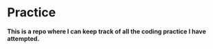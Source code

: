 #  Practice

**This is a repo where I can keep track of all the coding practice I have attempted.**
